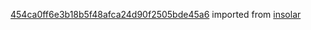 [454ca0ff6e3b18b5f48afca24d90f2505bde45a6](https://github.com/insolar/insolar/commit/454ca0ff6e3b18b5f48afca24d90f2505bde45a6) imported from [insolar](https://github.com/insolar/insolar)
